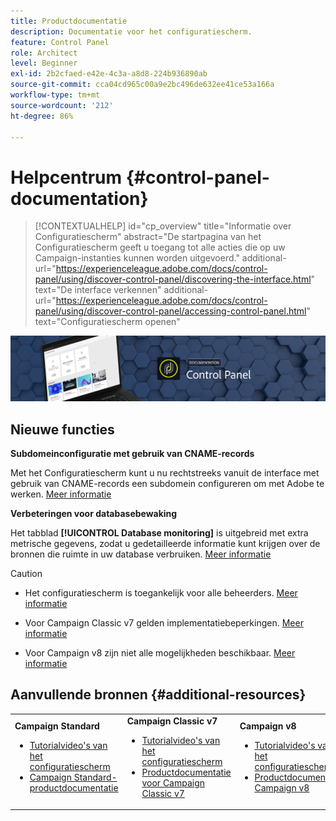 ```yaml
---
title: Productdocumentatie
description: Documentatie voor het configuratiescherm.
feature: Control Panel
role: Architect
level: Beginner
exl-id: 2b2cfaed-e42e-4c3a-a8d8-224b936890ab
source-git-commit: cca04cd965c00a9e2bc496de632ee41ce53a166a
workflow-type: tm+mt
source-wordcount: '212'
ht-degree: 86%

---
```


# Helpcentrum {#control-panel-documentation}

>[!CONTEXTUALHELP]
>id="cp_overview"
>title="Informatie over Configuratiescherm"
>abstract="De startpagina van het Configuratiescherm geeft u toegang tot alle acties die op uw Campaign-instanties kunnen worden uitgevoerd."
>additional-url="https://experienceleague.adobe.com/docs/control-panel/using/discover-control-panel/discovering-the-interface.html" text="De interface verkennen"
>additional-url="https://experienceleague.adobe.com/docs/control-panel/using/discover-control-panel/accessing-control-panel.html" text="Configuratiescherm openen"

![](assets/do-not-localize/banner.png)

## Nieuwe functies

**Subdomeinconfiguratie met gebruik van CNAME-records**

Met het Configuratiescherm kunt u nu rechtstreeks vanuit de interface met gebruik van CNAME-records een subdomein configureren om met Adobe te werken. [Meer informatie](subdomains-certificates/using/setting-up-new-subdomain.md)

**Verbeteringen voor databasebewaking**

Het tabblad **[!UICONTROL Database monitoring]** is uitgebreid met extra metrische gegevens, zodat u gedetailleerde informatie kunt krijgen over de bronnen die ruimte in uw database verbruiken. [Meer informatie](performance-monitoring/using/database-monitoring.md)

>[!CAUTION]
>
>* Het configuratiescherm is toegankelijk voor alle beheerders. [Meer informatie](https://experienceleague.adobe.com/docs/control-panel/using/discover-control-panel/managing-permissions.html#discover-control-panel)
>
>* Voor Campaign Classic v7 gelden implementatiebeperkingen. [Meer informatie](faq.md#v7-restrictions)
>
>* Voor Campaign v8 zijn niet alle mogelijkheden beschikbaar. [Meer informatie](faq.md#v8-restrictions)


## Aanvullende bronnen {#additional-resources}

<table>
    <tr>
        <td><b>Campaign Standard</b><br/>
        <ul>
            <li><a href="https://experienceleague.adobe.com/docs/campaign-standard-learn/control-panel/control-panel-overview.html?lang=nl">Tutorialvideo's van het configuratiescherm</a></li>
            <li><a href="https://experienceleague.adobe.com/docs/campaign-standard/using/campaign-standard-home.html?lang=nl">Campaign Standard-productdocumentatie</a></li>
        </ul>
        </td>
        <td><b>Campaign Classic v7</b><br/>
        <ul>
            <li><a href="https://experienceleague.adobe.com/docs/campaign-classic-learn/control-panel/control-panel-overview.html?lang=nl">Tutorialvideo's van het configuratiescherm</a></li>
            <li><a href="://experienceleague.adobe.com/docs/campaign-classic/using/campaign-classic-home.html?lang=nl">Productdocumentatie voor Campaign Classic v7</a></li>
        </ul>
        </td>
        <td><b>Campaign v8</b><br/>
        <ul>
            <li><a href="https://experienceleague.adobe.com/docs/campaign-learn/control-panel/control-panel-overview.html?lang=nl">Tutorialvideo's van het configuratiescherm</a></li>
            <li><a href="https://experienceleague.adobe.com/docs/campaign/campaign-v8/campaign-home.html">Productdocumentatie Campaign v8</a></li>
        </ul>
        </td>
    </tr>
</table>
